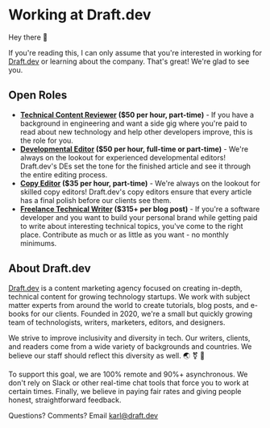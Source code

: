 # Working at Draft.dev

Hey there 👋

If you're reading this, I can only assume that you're interested in working for [Draft.dev](http://draft.dev/) or learning about the company. That's great! We're glad to see you.

## Open Roles
- **[Technical Content Reviewer](https://github.com/draftdev/jobs/blob/main/techreviewer.md) ($50 per hour, part-time)** - If you have a background in engineering and want a side gig where you're paid to read about new technology and help other developers improve, this is the role for you.
- **[Developmental Editor](https://github.com/draftdev/jobs/blob/main/editor.md) ($50 per hour, full-time or part-time)** - We're always on the lookout for experienced developmental editors! Draft.dev's DEs set the tone for the finished article and see it through the entire editing process.
- **[Copy Editor](https://github.com/draftdev/jobs/blob/main/copyeditor.md) ($35 per hour, part-time)** - We're always on the lookout for skilled copy editors! Draft.dev's copy editors ensure that every article has a final polish before our clients see them.
- **[Freelance Technical Writer](https://draft.dev/write) ($315+ per blog post)** - If you're a software developer and you want to build your personal brand while getting paid to write about interesting technical topics, you've come to the right place. Contribute as much or as little as you want - no monthly minimums.

## About Draft.dev
[Draft.dev](http://draft.dev/) is a content marketing agency focused on creating in-depth, technical content for growing technology startups. We work with subject matter experts from around the world to create tutorials, blog posts, and e-books for our clients. Founded in 2020, we're a small but quickly growing team of technologists, writers, marketers, editors, and designers.

We strive to improve inclusivity and diversity in tech. Our writers, clients, and readers come from a wide variety of backgrounds and countries. We believe our staff should reflect this diversity as well. 🌏 ⚧ 🌈

To support this goal, we are 100% remote and 90%+ asynchronous. We don't rely on Slack or other real-time chat tools that force you to work at certain times. Finally, we believe in paying fair rates and giving people honest, straightforward feedback.

Questions? Comments? Email karl@draft.dev

